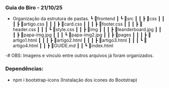 ### Guia do Biro - 21/10/25

- Organização da estrutura de pastas.
 ┗ 📂frontend
 ┃ ┗ 📂src
 ┃ ┃ ┣ 📂css
 ┃ ┃ ┃ ┣ 📜artigo.css
 ┃ ┃ ┃ ┣ 📜card.css
 ┃ ┃ ┃ ┣ 📜footer.css
 ┃ ┃ ┃ ┣ 📜header.css
 ┃ ┃ ┃ ┗ 📜style.css
 ┃ ┃ ┣ 📂img
 ┃ ┃ ┃ ┣ 📜leanderboard.jpg
 ┃ ┃ ┃ ┣ 📜papa-img.jpg
 ┃ ┃ ┃ ┗ 📜papa-img2.jpg
 ┃ ┃ ┣ 📂pages
 ┃ ┃ ┃ ┣ 📜artigo1.html
 ┃ ┃ ┃ ┣ 📜artigo2.html
 ┃ ┃ ┃ ┣ 📜artigo3.html
 ┃ ┃ ┃ ┗ 📜artigo4.html
 ┃ ┃ ┣ 📜GUIDE.md
 ┃ ┃ ┗ 📜index.html

 -# OBS: Imagens e vinculo entre outros arquivos já foram organizados.

 ### Dependências:
 
 - npm i bootstrap-icons (Instalação dos icones do Bootstrap)